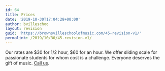 ```yaml
---
id: 64
title: Prices
date: '2019-10-30T17:04:28+00:00'
author: bvilleschoo
layout: revision
guid: 'https://brownsvilleschoolofmusic.com/45-revision-v1/'
permalink: /2019/10/30/45-revision-v1/
---
```


Our rates are $30 for 1/2 hour, $60 for an hour. We offer sliding scale for passionate students for whom cost is a challenge. Everyone deserves the gift of music. [Call us](https://brownsvilleschoolofmusic.com/contact/).